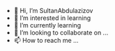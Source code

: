 - 👋 Hi, I’m SultanAbdulazizov
- 👀 I’m interested in learning
- 🌱 I’m currently learning 
- 💞️ I’m looking to collaborate on ...
- 📫 How to reach me ...

<!---
sultann1sa66/sultann1sa66 is a ✨ special ✨ repository because its `README.md` (this file) appears on your GitHub profile.
You can click the Preview link to take a look at your changes.
--->
